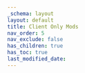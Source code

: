 ```yaml
---
_schema: layout
layout: default
title: Client Only Mods
nav_order: 5
nav_exclude: false
has_children: true
has_toc: true
last_modified_date:
---
```

